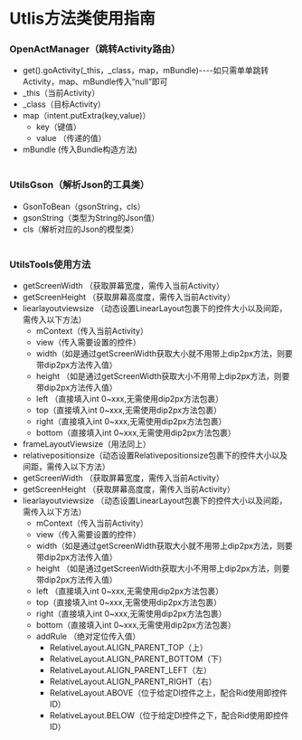 # Utlis方法类使用指南
### OpenActManager（跳转Activity路由）
* get().goActivity(_this，_class，map，mBundle)----如只需单单跳转Activity，map、mBundle传入“null”即可
* _this（当前Activity）
* _class（目标Activity）
* map（intent.putExtra(key,value)）
  * key（键值）
  * value （传递的值）
* mBundle (传入Bundle构造方法)
<br><br>
### UtilsGson（解析Json的工具类）
* GsonToBean（gsonString，cls）
* gsonString（类型为String的Json值）
* cls（解析对应的Json的模型类）
<br><br>
### UtilsTools使用方法
* getScreenWidth （获取屏幕宽度，需传入当前Activity）<br>
* getScreenHeight （获取屏幕高度度，需传入当前Activity）<br>
* liearlayoutviewsize （动态设置LinearLayout包裹下的控件大小以及间距，需传入以下方法）
  * mContext（传入当前Activity）
  * view（传入需要设置的控件）
  * width（如是通过getScreenWidth获取大小就不用带上dip2px方法，则要带dip2px方法传入值）
  * height （如是通过getScreenWidth获取大小不用带上dip2px方法，则要带dip2px方法传入值）
  * left （直接填入int 0~xxx,无需使用dip2px方法包裹）
  * top（直接填入int 0~xxx,无需使用dip2px方法包裹）
  * right（直接填入int 0~xxx,无需使用dip2px方法包裹）
  * bottom（直接填入int 0~xxx,无需使用dip2px方法包裹）
* frameLayoutViewsize（用法同上）
* relativepositionsize（动态设置Relativepositionsize包裹下的控件大小以及间距，需传入以下方法）
* getScreenWidth （获取屏幕宽度，需传入当前Activity）
* getScreenHeight （获取屏幕高度度，需传入当前Activity）
* liearlayoutviewsize （动态设置LinearLayout包裹下的控件大小以及间距，需传入以下方法）
  * mContext（传入当前Activity）
  * view（传入需要设置的控件）
  * width（如是通过getScreenWidth获取大小就不用带上dip2px方法，则要带dip2px方法传入值）
  * height （如是通过getScreenWidth获取大小不用带上dip2px方法，则要带dip2px方法传入值）
  * left （直接填入int 0~xxx,无需使用dip2px方法包裹）
  * top（直接填入int 0~xxx,无需使用dip2px方法包裹）
  * right（直接填入int 0~xxx,无需使用dip2px方法包裹）
  * bottom（直接填入int 0~xxx,无需使用dip2px方法包裹）
  * addRule （绝对定位传入值）
    * RelativeLayout.ALIGN_PARENT_TOP（上）
    * RelativeLayout.ALIGN_PARENT_BOTTOM（下）
    * RelativeLayout.ALIGN_PARENT_LEFT（左）
    * RelativeLayout.ALIGN_PARENT_RIGHT（右）
    * RelativeLayout.ABOVE（位于给定DI控件之上，配合Rid使用即控件ID）
    * RelativeLayout.BELOW（位于给定DI控件之下，配合Rid使用即控件ID）
